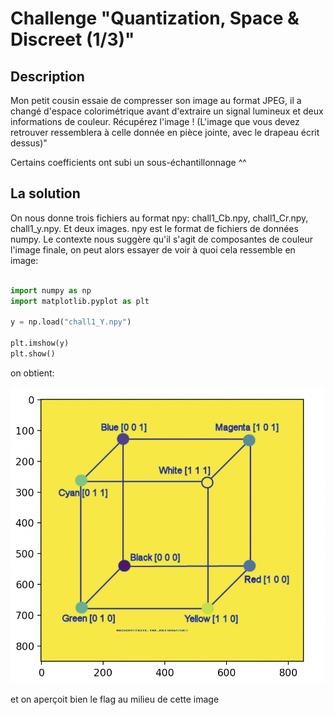 # Challenge "Quantization, Space & Discreet (1/3)"

## Description

Mon petit cousin essaie de compresser son image au format JPEG, il a changé d'espace colorimétrique avant d'extraire un signal lumineux et deux informations de couleur. Récupérez l'image ! (L'image que vous devez retrouver ressemblera à celle donnée en pièce jointe, avec le drapeau écrit dessus)"

Certains coefficients ont subi un sous-échantillonnage ^^

## La solution

On nous donne trois fichiers au format npy: chall1_Cb.npy, chall1_Cr.npy, chall1_y.npy. Et deux images.
npy est le format de fichiers de données numpy. 
Le contexte nous suggère qu'il s'agit de composantes de couleur l'image finale, on peut alors essayer de voir à quoi cela ressemble en image:


```python

import numpy as np
import matplotlib.pyplot as plt

y = np.load("chall1_Y.npy")

plt.imshow(y)
plt.show()

```
on obtient: 

![Alt text](img1.png)

et on aperçoit bien le flag au milieu de cette image